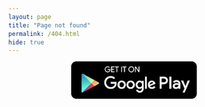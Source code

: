 ```yaml
---
layout: page
title: "Page not found"
permalink: /404.html
hide: true
---
```

<html>
<head>
<meta name="viewport" content="width=device-width, initial-scale=1">
<style>
img {
  display: block;
  margin-left: auto;
  margin-right: auto;
}
</style>
</head>
<body>
<a href="https://play.google.com/store/apps/details?id=com.SahihBukhari" title="About Me"><img src="https://raw.githubusercontent.com/SahiBukhari/SahiBukhari.github.io/master/assets/img/playstore.png" alt="Google Play Store" style="width:50%;"></a>
</body>
</html>